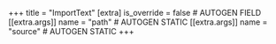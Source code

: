 +++
title = "ImportText"
[extra]
is_override = false # AUTOGEN FIELD
[[extra.args]]
name = "path" # AUTOGEN STATIC
[[extra.args]]
name = "source" # AUTOGEN STATIC
+++